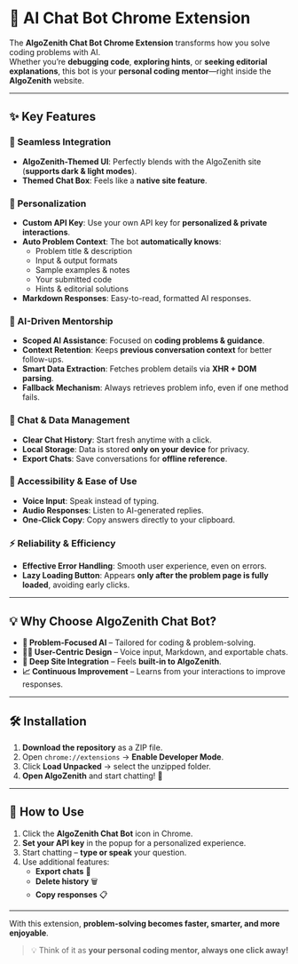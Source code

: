 # 🚀 AI Chat Bot Chrome Extension

The **AlgoZenith Chat Bot Chrome Extension** transforms how you solve coding problems with AI.  
Whether you’re **debugging code**, **exploring hints**, or **seeking editorial explanations**, this bot is your **personal coding mentor**—right inside the **AlgoZenith** website.

---

## ✨ Key Features

### 🌟 Seamless Integration
- **AlgoZenith-Themed UI**: Perfectly blends with the AlgoZenith site (**supports dark & light modes**).  
- **Themed Chat Box**: Feels like a **native site feature**.

### 🔑 Personalization
- **Custom API Key**: Use your own API key for **personalized & private interactions**.  
- **Auto Problem Context**: The bot **automatically knows**:
  - Problem title & description  
  - Input & output formats  
  - Sample examples & notes  
  - Your submitted code  
  - Hints & editorial solutions  
- **Markdown Responses**: Easy-to-read, formatted AI responses.

### 🧠 AI-Driven Mentorship
- **Scoped AI Assistance**: Focused on **coding problems & guidance**.  
- **Context Retention**: Keeps **previous conversation context** for better follow-ups.  
- **Smart Data Extraction**: Fetches problem details via **XHR + DOM parsing**.  
- **Fallback Mechanism**: Always retrieves problem info, even if one method fails.

### 📂 Chat & Data Management
- **Clear Chat History**: Start fresh anytime with a click.  
- **Local Storage**: Data is stored **only on your device** for privacy.  
- **Export Chats**: Save conversations for **offline reference**.

### 🎤 Accessibility & Ease of Use
- **Voice Input**: Speak instead of typing.  
- **Audio Responses**: Listen to AI-generated replies.  
- **One-Click Copy**: Copy answers directly to your clipboard.

### ⚡ Reliability & Efficiency
- **Effective Error Handling**: Smooth user experience, even on errors.  
- **Lazy Loading Button**: Appears **only after the problem page is fully loaded**, avoiding early clicks.

---

## 💡 Why Choose AlgoZenith Chat Bot?

- **🎯 Problem-Focused AI** – Tailored for coding & problem-solving.  
- **👨‍💻 User-Centric Design** – Voice input, Markdown, and exportable chats.  
- **🔗 Deep Site Integration** – Feels **built-in to AlgoZenith**.  
- **📈 Continuous Improvement** – Learns from your interactions to improve responses.

---

## 🛠 Installation

1. **Download the repository** as a ZIP file.  
2. Open `chrome://extensions` → **Enable Developer Mode**.  
3. Click **Load Unpacked** → select the unzipped folder.  
4. **Open AlgoZenith** and start chatting! 🎉

---

## 📌 How to Use

1. Click the **AlgoZenith Chat Bot** icon in Chrome.  
2. **Set your API key** in the popup for a personalized experience.  
3. Start chatting – **type or speak** your question.  
4. Use additional features:  
   - **Export chats** 📄  
   - **Delete history** 🗑  
   - **Copy responses** 📋  

---

With this extension, **problem-solving becomes faster, smarter, and more enjoyable**.  
> 💡 Think of it as **your personal coding mentor, always one click away!**
